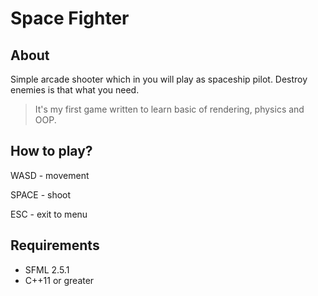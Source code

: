 # Space Fighter

## About

Simple arcade shooter which in you will play as spaceship pilot. Destroy enemies is that what you need.

> It's my first game written to learn basic of rendering, physics and OOP.

## How to play?

WASD - movement

SPACE - shoot

ESC - exit to menu

## Requirements
- SFML 2.5.1
- C++11 or greater

